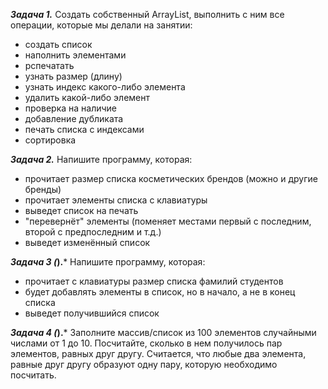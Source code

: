 ***Задача 1.***
Создать собственный ArrayList, выполнить с ним все операции, которые мы делали на занятии:
- создать список
- наполнить элементами
- рспечатать
- узнать размер (длину)
- узнать индекс какого-либо элемента 
- удалить какой-либо элемент
- проверка на наличие
- добавление дубликата
- печать списка с индексами
- сортировка 

***Задача 2.***
Напишите программу, которая:
- прочитает размер списка косметических брендов (можно и другие бренды)
- прочитает элементы списка с клавиатуры
- выведет список на печать
- "перевернёт" элементы (поменяет местами первый с последним, второй с предпоследним и т.д.)
- выведет изменённый список

***Задача 3 (*).***
Напишите программу, которая:
- прочитает с клавиатуры размер списка фамилий студентов
- будет добавлять элементы в список, но в начало, а не в конец списка
- выведет получившийся список

***Задача 4 (*).***
Заполните массив/список из 100 элементов случайными числами от 1 до 10. Посчитайте, 
сколько в нем получилось пар элементов, равных друг другу.
Считается, что любые два элемента, равные друг другу образуют одну пару, которую необходимо посчитать.

